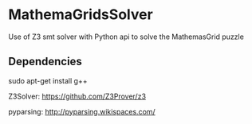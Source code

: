 # MathemaGridsSolver
Use of Z3 smt solver with Python api to solve the MathemasGrid puzzle 

## Dependencies
sudo apt-get install g++

Z3Solver: https://github.com/Z3Prover/z3

pyparsing: http://pyparsing.wikispaces.com/
